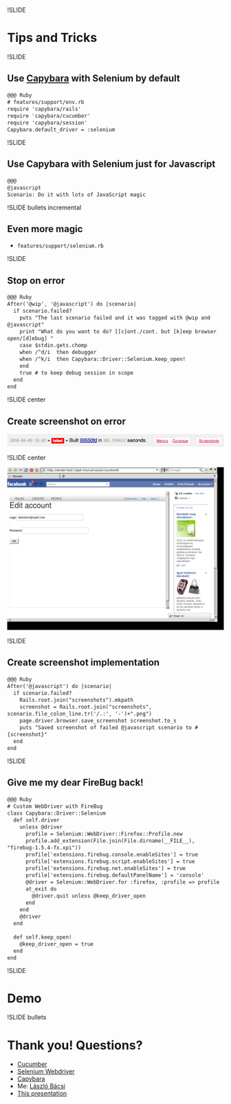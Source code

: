 !SLIDE
# Tips and Tricks

!SLIDE
## Use [Capybara](http://github.com/jnicklas/capybara) with Selenium by default

    @@@ Ruby
    # features/support/env.rb
    require 'capybara/rails'
    require 'capybara/cucumber'
    require 'capybara/session'
    Capybara.default_driver = :selenium

!SLIDE
## Use Capybara with Selenium just for Javascript

    @@@
    @javascript
    Scenario: Do it with lots of JavaScript magic

!SLIDE bullets incremental
## Even more magic

* `features/support/selenium.rb`

!SLIDE
## Stop on error

    @@@ Ruby
    After('@wip', '@javascript') do |scenario|
      if scenario.failed?
        puts "The last scenario failed and it was tagged with @wip and @javascript"
        print "What do you want to do? [[c]ont./cont. but [k]eep browser open/[d]ebug] "
        case $stdin.gets.chomp
        when /^d/i  then debugger
        when /^k/i  then Capybara::Driver::Selenium.keep_open!
        end
        true # to keep debug session in scope
      end
    end

!SLIDE center
## Create screenshot on error

![CI result](ci_result.png)

!SLIDE center

![Screenshot](screenshot.png)

!SLIDE
## Create screenshot implementation

    @@@ Ruby
    After('@javascript') do |scenario|
      if scenario.failed?
        Rails.root.join("screenshots").mkpath
        screenshot = Rails.root.join("screenshots", scenario.file_colon_line.tr('/.:', '-')+".png")
        page.driver.browser.save_screenshot screenshot.to_s
        puts "Saved screenshot of failed @javascript scenario to #{screenshot}"
      end
    end

!SLIDE
## Give me my dear FireBug back!

    @@@ Ruby
    # Custom WebDriver with FireBug
    class Capybara::Driver::Selenium
      def self.driver
        unless @driver
          profile = Selenium::WebDriver::Firefox::Profile.new
          profile.add_extension(File.join(File.dirname(__FILE__), "firebug-1.5.4-fx.xpi"))
          profile['extensions.firebug.console.enableSites'] = true
          profile['extensions.firebug.script.enableSites'] = true
          profile['extensions.firebug.net.enableSites'] = true
          profile['extensions.firebug.defaultPanelName'] = 'console'
          @driver = Selenium::WebDriver.for :firefox, :profile => profile
          at_exit do
            @driver.quit unless @keep_driver_open
          end
        end
        @driver
      end

      def self.keep_open!
        @keep_driver_open = true
      end
    end

!SLIDE
# Demo

!SLIDE bullets
# Thank you! Questions?

* [Cucumber](http://cukes.info/)
* [Selenium Webdriver](https://rubygems.org/gems/selenium-webdriver)
* [Capybara](http://github.com/jnicklas/capybara)
* Me: [László Bácsi](http://github.com/lackac)
* [This presentation](http://github.com/lackac/showoff-cucumber-selenium/)
